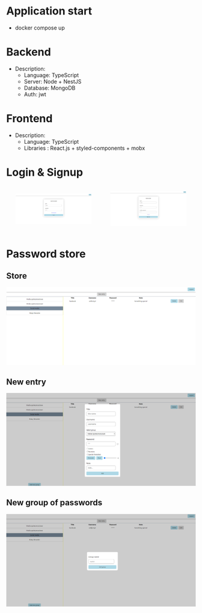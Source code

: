 # Application start 
- docker compose up
# Backend
 - Description:
    - Language: TypeScript
    - Server: Node + NestJS
    - Database: MongoDB
    - Auth: jwt
# Frontend
 - Description:
    - Language: TypeScript
    - Libraries : React.js + styled-components + mobx
# Login & Signup
<div style="display:flex; justify-content:space-around;align-items:center;align-content:center;">
<p style="width:40%; height: 100%">
<img src="public/login.PNG">
</p>
<p style="width:40%; height: 100%">
<img src="public/signup.PNG">
</p >
</div>

# Password store
## Store
<img src="public/store.PNG">

## New entry
<img src="public/entry.PNG">

## New group of passwords
<img src="public/group.PNG">